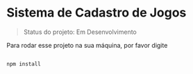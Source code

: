 # Sistema de Cadastro de Jogos #

> Status do projeto: Em Desenvolvimento

Para rodar esse projeto na sua máquina, por favor digite


````

npm install

````
